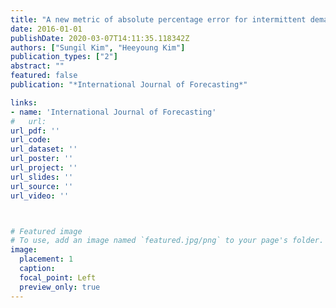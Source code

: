 ```yaml
---
title: "A new metric of absolute percentage error for intermittent demand forecasts"
date: 2016-01-01
publishDate: 2020-03-07T14:11:35.118342Z
authors: ["Sungil Kim", "Heeyoung Kim"]
publication_types: ["2"]
abstract: ""
featured: false
publication: "*International Journal of Forecasting*"

links: 
- name: 'International Journal of Forecasting'
#   url: 
url_pdf: ''
url_code: 
url_dataset: ''
url_poster: ''
url_project: ''
url_slides: ''
url_source: ''
url_video: ''



# Featured image
# To use, add an image named `featured.jpg/png` to your page's folder. 
image:
  placement: 1
  caption: 
  focal_point: Left
  preview_only: true
---
```














